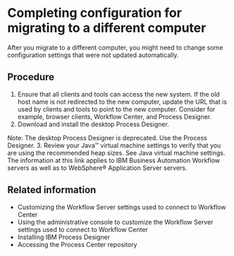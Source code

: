 # Completing configuration for migrating to a different computer

After you migrate to a different computer,
you might need to change some configuration settings that were not
updated automatically.

## Procedure

1. Ensure that all clients and tools can
access the new system.
If the old host
name is not redirected to the new computer, update the URL that is
used by clients and tools to point to the new computer.
Consider for example, browser clients, Workflow Center, and Process Designer.
2. Download and install the desktop Process Designer.

Note: The desktop Process Designer is
deprecated. Use the Process Designer.
3. Review your Java™ virtual machine settings
to verify that you are using the recommended heap sizes. See Java virtual machine settings. The
information at this link applies to IBM Business Automation Workflow servers as well as to
WebSphere® Application
Server
servers.

## Related information

- Customizing the Workflow Server settings used to connect to Workflow Center
- Using the administrative console to customize the Workflow Server settings used to connect to Workflow Center
- Installing IBM Process Designer
- Accessing the Process Center repository